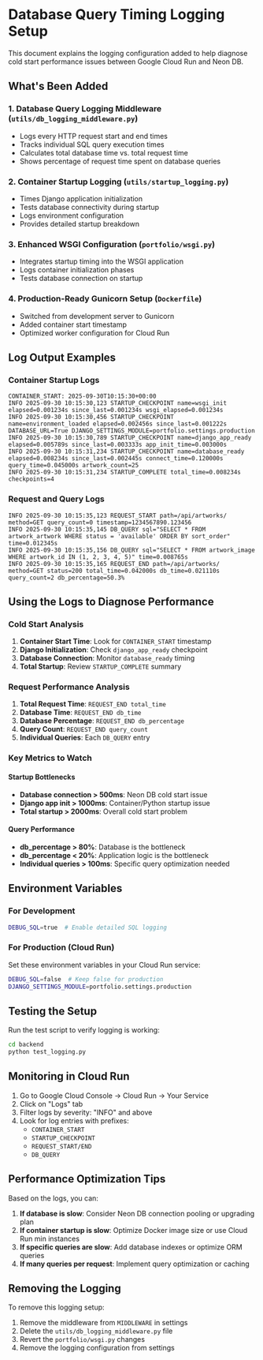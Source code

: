 # Database Query Timing Logging Setup

This document explains the logging configuration added to help diagnose cold start performance issues between Google Cloud Run and Neon DB.

## What's Been Added

### 1. Database Query Logging Middleware (`utils/db_logging_middleware.py`)

- Logs every HTTP request start and end times
- Tracks individual SQL query execution times
- Calculates total database time vs. total request time
- Shows percentage of request time spent on database queries

### 2. Container Startup Logging (`utils/startup_logging.py`)

- Times Django application initialization
- Tests database connectivity during startup
- Logs environment configuration
- Provides detailed startup breakdown

### 3. Enhanced WSGI Configuration (`portfolio/wsgi.py`)

- Integrates startup timing into the WSGI application
- Logs container initialization phases
- Tests database connection on startup

### 4. Production-Ready Gunicorn Setup (`Dockerfile`)

- Switched from development server to Gunicorn
- Added container start timestamp
- Optimized worker configuration for Cloud Run

## Log Output Examples

### Container Startup Logs

```
CONTAINER_START: 2025-09-30T10:15:30+00:00
INFO 2025-09-30 10:15:30,123 STARTUP_CHECKPOINT name=wsgi_init elapsed=0.001234s since_last=0.001234s wsgi_elapsed=0.001234s
INFO 2025-09-30 10:15:30,456 STARTUP_CHECKPOINT name=environment_loaded elapsed=0.002456s since_last=0.001222s DATABASE_URL=True DJANGO_SETTINGS_MODULE=portfolio.settings.production
INFO 2025-09-30 10:15:30,789 STARTUP_CHECKPOINT name=django_app_ready elapsed=0.005789s since_last=0.003333s app_init_time=0.003000s
INFO 2025-09-30 10:15:31,234 STARTUP_CHECKPOINT name=database_ready elapsed=0.008234s since_last=0.002445s connect_time=0.120000s query_time=0.045000s artwork_count=25
INFO 2025-09-30 10:15:31,234 STARTUP_COMPLETE total_time=0.008234s checkpoints=4
```

### Request and Query Logs

```
INFO 2025-09-30 10:15:35,123 REQUEST_START path=/api/artworks/ method=GET query_count=0 timestamp=1234567890.123456
INFO 2025-09-30 10:15:35,145 DB_QUERY sql="SELECT * FROM artwork_artwork WHERE status = 'available' ORDER BY sort_order" time=0.012345s
INFO 2025-09-30 10:15:35,156 DB_QUERY sql="SELECT * FROM artwork_image WHERE artwork_id IN (1, 2, 3, 4, 5)" time=0.008765s
INFO 2025-09-30 10:15:35,165 REQUEST_END path=/api/artworks/ method=GET status=200 total_time=0.042000s db_time=0.021110s query_count=2 db_percentage=50.3%
```

## Using the Logs to Diagnose Performance

### Cold Start Analysis

1. **Container Start Time**: Look for `CONTAINER_START` timestamp
2. **Django Initialization**: Check `django_app_ready` checkpoint
3. **Database Connection**: Monitor `database_ready` timing
4. **Total Startup**: Review `STARTUP_COMPLETE` summary

### Request Performance Analysis

1. **Total Request Time**: `REQUEST_END total_time`
2. **Database Time**: `REQUEST_END db_time`
3. **Database Percentage**: `REQUEST_END db_percentage`
4. **Query Count**: `REQUEST_END query_count`
5. **Individual Queries**: Each `DB_QUERY` entry

### Key Metrics to Watch

#### Startup Bottlenecks

- **Database connection > 500ms**: Neon DB cold start issue
- **Django app init > 1000ms**: Container/Python startup issue
- **Total startup > 2000ms**: Overall cold start problem

#### Query Performance

- **db_percentage > 80%**: Database is the bottleneck
- **db_percentage < 20%**: Application logic is the bottleneck
- **Individual queries > 100ms**: Specific query optimization needed

## Environment Variables

### For Development

```bash
DEBUG_SQL=true  # Enable detailed SQL logging
```

### For Production (Cloud Run)

Set these environment variables in your Cloud Run service:

```bash
DEBUG_SQL=false  # Keep false for production
DJANGO_SETTINGS_MODULE=portfolio.settings.production
```

## Testing the Setup

Run the test script to verify logging is working:

```bash
cd backend
python test_logging.py
```

## Monitoring in Cloud Run

1. Go to Google Cloud Console → Cloud Run → Your Service
2. Click on "Logs" tab
3. Filter logs by severity: "INFO" and above
4. Look for log entries with prefixes:
   - `CONTAINER_START`
   - `STARTUP_CHECKPOINT`
   - `REQUEST_START/END`
   - `DB_QUERY`

## Performance Optimization Tips

Based on the logs, you can:

1. **If database is slow**: Consider Neon DB connection pooling or upgrading plan
2. **If container startup is slow**: Optimize Docker image size or use Cloud Run min instances
3. **If specific queries are slow**: Add database indexes or optimize ORM queries
4. **If many queries per request**: Implement query optimization or caching

## Removing the Logging

To remove this logging setup:

1. Remove the middleware from `MIDDLEWARE` in settings
2. Delete the `utils/db_logging_middleware.py` file
3. Revert the `portfolio/wsgi.py` changes
4. Remove the logging configuration from settings
